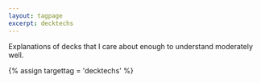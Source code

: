 ```yaml
---
layout: tagpage
excerpt: decktechs
---
```

Explanations of decks that I care about enough to understand moderately well.

{% assign targettag = 'decktechs' %}